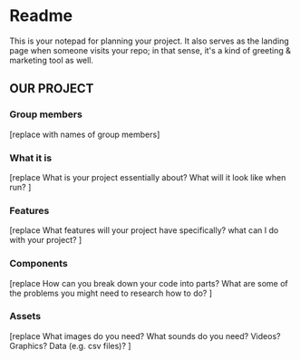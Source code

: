 # Readme

This is your notepad for planning your project. It also serves as the landing page when someone visits your repo; in that sense, it's a kind of greeting & marketing tool as well.

## OUR PROJECT

### Group members

[replace with names of group members]

### What it is

[replace
    What is your project essentially about?
    What will it look like when run?
]

### Features

[replace
    What features will your project have specifically?
    what can I do with your project?
]

### Components

[replace
    How can you break down your code into parts?
    What are some of the problems you might need to research how to do?
]

### Assets

[replace
    What images do you need?
    What sounds do you need?
    Videos? Graphics? Data (e.g. csv files)?
]
